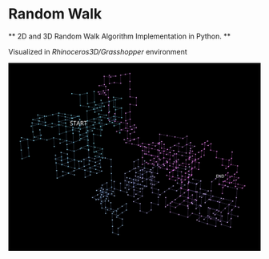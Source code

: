 # Random Walk

** 2D and 3D Random Walk Algorithm Implementation in Python. **

Visualized in *Rhinoceros3D/Grasshopper* environment

![alt randmowalk](https://github.com/zoedesimone/RandomWalk/blob/main/Images/RandomWalk3D_ScreenShot5.jpg?raw=true "Random Walk Image")
